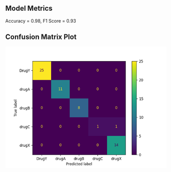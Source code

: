 ## Model Metrics

Accuracy = 0.98, F1 Score = 0.93
## Confusion Matrix Plot
![Confusion Matrix](./Results/model_results.png)
